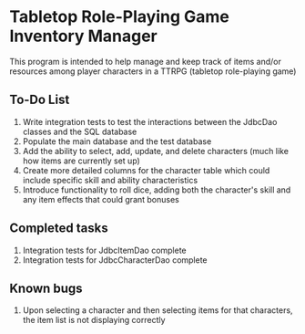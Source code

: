 # Tabletop Role-Playing Game Inventory Manager

This program is intended to help manage and keep track of items and/or resources among player characters in a TTRPG (tabletop role-playing game)

## To-Do List

1. Write integration tests to test the interactions between the JdbcDao classes and the SQL database
2. Populate the main database and the test database
3. Add the ability to select, add, update, and delete characters (much like how items are currently set up)
4. Create more detailed columns for the character table which could include specific skill and ability characteristics
5. Introduce functionality to roll dice, adding both the character's skill and any item effects that could grant bonuses

## Completed tasks
1. Integration tests for JdbcItemDao complete
2. Integration tests for JdbcCharacterDao complete

## Known bugs
1. Upon selecting a character and then selecting items for that characters, the item list is not displaying correctly
